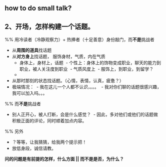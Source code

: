 ## how to do small talk?



## 2、开场，怎样构建一个话题。

%% 用冷读者（冷静观察力）+ 热捧者（十足善意）身份敲门，而**不是**挑战者


- 从**周围的道具**找话题
- 从**对方身上**找话题， 服饰身材，气质，内在气质  
  - 身体上，身材上，话题
  - 个性上：身体上的饰物变成职业，聊天的能力到职业，被人关注度到职业
  - 气质风度上
  - 服饰上，到职业，到留学？
  - 
- 从那时那刻的状态找话题。（心情，表情，认真，疲惫？）
- 极端情况：
  - 我在这儿一个人都不认识，。。。
  - 我对你们聊的话题很感兴趣，我可以加入吗。。。


%% 而**不是**挑战者
- 别人正开心，被人打断，会是什么感觉？
  - 因此，多对他们或他们的话题做积极正面的评论，同时顺着加点内容。

%% 另外
- ？等等，让我猜猜，给我两个提示把！
- 放低身段，诚信请教。

**问的问题是有前提的怎样，什么方面  || 而不是是否，为什么？**

